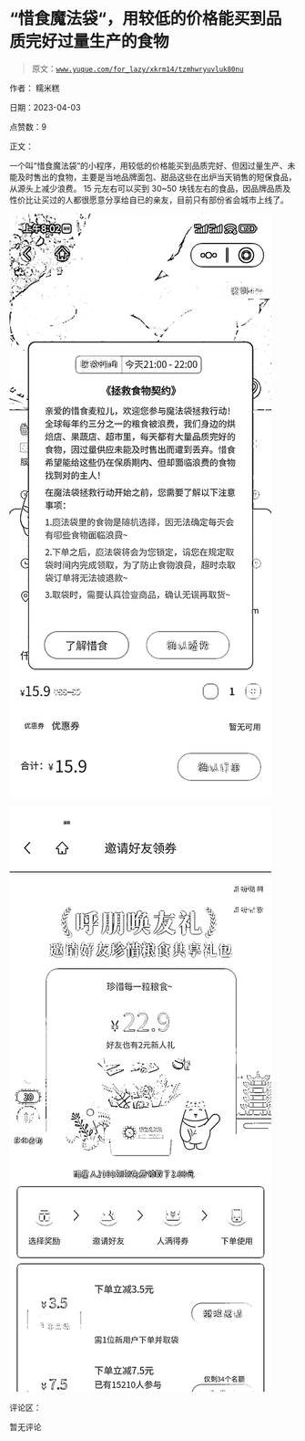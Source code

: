 # “惜食魔法袋“，用较低的价格能买到品质完好过量生产的食物

> 原文：[`www.yuque.com/for_lazy/xkrm14/tzmhwryuvluk80nu`](https://www.yuque.com/for_lazy/xkrm14/tzmhwryuvluk80nu)

作者： 糯米糕

日期：2023-04-03

点赞数：9

正文：

一个叫“惜食魔法袋“的小程序，用较低的价格能买到品质完好、但因过量生产、未能及时售出的食物，主要是当地品牌面包、甜品这些在出炉当天销售的短保食品，从源头上减少浪费。 15 元左右可以买到 30~50 块钱左右的食品，因品牌品质及性价比让买过的人都很愿意分享给自已的亲友，目前只有部份省会城市上线了。

![](img/06af3e66c2514c74e8e7a4ac6235b23b.png)

![](img/2273e122ee38378b5961343ae320c8e4.png)

评论区：

暂无评论

